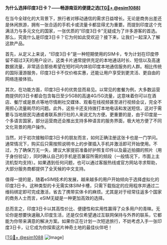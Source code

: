 **为什么选择印度3日卡？——畅游南亚的便捷之选[[TG💪+ @esim1088](https://t.me/s/esim1088)]**

在当今全球化的大背景下，旅行者对移动通信的需求日益增长。无论是商务出差还是休闲旅游，拥有一张合适的手机卡或流量卡都显得尤为重要。而提到印度这个充满活力与多元文化的国家，一张优质的“印度3日卡”无疑成为了许多游客的首选。那么，究竟什么是印度3日卡？它为何如此受欢迎？接下来，让我们一起深入了解这款产品。

首先，从定义上来说，“印度3日卡”是一种短期使用的SIM卡，专为计划在印度停留不超过3天的用户设计。这类卡片通常提供充足的本地通话时长、短信以及高速数据流量，非常适合那些希望在短时间内体验印度本地通信服务的人群。相比传统的国际漫游服务，印度3日卡不仅价格实惠，还能让用户享受到更灵活、更自由的网络连接体验。

其次，在功能方面，印度3日卡的优势显而易见。以常见的套餐为例，大多数运营商提供的3日卡都会包含每日至少5GB的高速4G/5G流量，这意味着你可以在酒店、餐厅或是景点等地尽情刷社交媒体、观看在线视频甚至进行视频会议，完全不用担心流量耗尽的问题。此外，这些卡还支持拨打本地电话和发送短信，这对于需要与当地居民沟通或者联系旅行社的人来说尤为方便。更重要的是，由于印度是一个多语言国家，部分运营商还会推出支持多种语言的服务界面，极大地方便了不同文化背景的用户操作。

当然，对于初次接触印度3日卡的朋友而言，如何正确注册这张卡也是一门学问。通常情况下，购买后只需按照说明书上的步骤插入手机并激活即可开始使用。不过，为了确保万无一失，建议大家提前准备好护照复印件以及最近拍摄的照片（用于身份验证），同时确认自己的手机是否兼容所需的频段（一般情况下，市面上主流机型均支持）。如果遇到任何问题，也可以通过客服热线或官方网站寻求帮助，大部分服务商都提供了全天候的中文支持。

值得一提的是，随着eSIM技术的发展，越来越多的用户开始倾向于选择虚拟化的印度3日卡。这种类型的卡无需实体SIM卡槽，只需下载指定的应用程序并通过二维码绑定即可完成激活，省去了携带实体卡的麻烦。尤其是对于经常往返多个国家的商务人士而言，eSIM无疑是一种更加高效的选择。

总而言之，印度3日卡以其高性价比、便捷性和实用性赢得了众多用户的青睐。无论你是想要快速融入印度生活，还是仅仅希望通过互联网保持与外界的联系，它都能为你带来满意的解决方案。如果你正在计划一次短途旅行，不妨考虑入手一张印度3日卡，让它成为你探索这片神奇土地的最佳伙伴吧！

[[TG💪+ @esim1088](https://t.me/s/esim1088) ![Image](https://i.postimg.cc/4NQfJmqS/Snipaste-2025-05-13-00-14-12.png)]